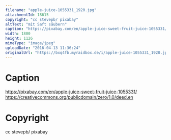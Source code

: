 ```yaml
---
filename: "apple-juice-1055331_1920.jpg"
attachmentId: 18615
copyright: "cc stevepb/ pixabay"
altText: "mit Saft säubern"
caption: "https://pixabay.com/en/apple-juice-sweet-fruit-juice-1055331/\nhttps://creativecommons.org/publicdomain/zero/1.0/deed.en"
width: 1800
height: 1126
mimeType: "image/jpeg"
uploadDate: "2016-04-13 11:36:24"
originalUrl: "https://bxq4fb.myraidbox.de/i/apple-juice-1055331_1920.jpg"
---
```


# Caption

https://pixabay.com/en/apple-juice-sweet-fruit-juice-1055331/
https://creativecommons.org/publicdomain/zero/1.0/deed.en

# Copyright

cc stevepb/ pixabay
